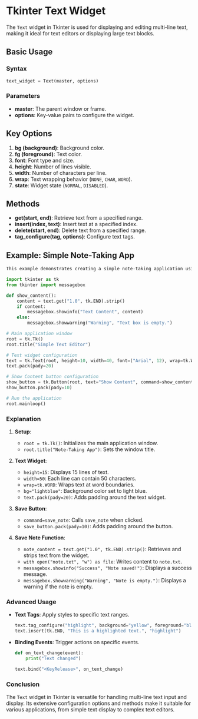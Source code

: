 # Tkinter Text Widget

The `Text` widget in Tkinter is used for displaying and editing multi-line text, making it ideal for text editors or displaying large text blocks.

## Basic Usage

### Syntax

```python
text_widget = Text(master, options)
```

### Parameters

- **master**: The parent window or frame.
- **options**: Key-value pairs to configure the widget.

## Key Options

1. **bg (background)**: Background color.
2. **fg (foreground)**: Text color.
3. **font**: Font type and size.
4. **height**: Number of lines visible.
5. **width**: Number of characters per line.
6. **wrap**: Text wrapping behavior (`NONE`, `CHAR`, `WORD`).
7. **state**: Widget state (`NORMAL`, `DISABLED`).

## Methods

- **get(start, end)**: Retrieve text from a specified range.
- **insert(index, text)**: Insert text at a specified index.
- **delete(start, end)**: Delete text from a specified range.
- **tag_configure(tag, options)**: Configure text tags.

## Example: Simple Note-Taking App
```python
This example demonstrates creating a simple note-taking application using the `Text` widget.

import tkinter as tk
from tkinter import messagebox

def show_content():
    content = text.get("1.0", tk.END).strip()
    if content:
        messagebox.showinfo("Text Content", content)
    else:
        messagebox.showwarning("Warning", "Text box is empty.")

# Main application window
root = tk.Tk()
root.title("Simple Text Editor")

# Text widget configuration
text = tk.Text(root, height=10, width=40, font=("Arial", 12), wrap=tk.WORD, bg="lightgrey")
text.pack(pady=20)

# Show Content button configuration
show_button = tk.Button(root, text="Show Content", command=show_content)
show_button.pack(pady=10)

# Run the application
root.mainloop()
```

### Explanation

1. **Setup**: 
   - `root = tk.Tk()`: Initializes the main application window.
   - `root.title("Note-Taking App")`: Sets the window title.

2. **Text Widget**:
   - `height=15`: Displays 15 lines of text.
   - `width=50`: Each line can contain 50 characters.
   - `wrap=tk.WORD`: Wraps text at word boundaries.
   - `bg="lightblue"`: Background color set to light blue.
   - `text.pack(pady=20)`: Adds padding around the text widget.

3. **Save Button**:
   - `command=save_note`: Calls `save_note` when clicked.
   - `save_button.pack(pady=10)`: Adds padding around the button.

4. **Save Note Function**:
   - `note_content = text.get("1.0", tk.END).strip()`: Retrieves and strips text from the widget.
   - `with open("note.txt", "w") as file`: Writes content to `note.txt`.
   - `messagebox.showinfo("Success", "Note saved!")`: Displays a success message.
   - `messagebox.showwarning("Warning", "Note is empty.")`: Displays a warning if the note is empty.

### Advanced Usage

- **Text Tags**: Apply styles to specific text ranges.
  ```python
  text.tag_configure("highlight", background="yellow", foreground="black")
  text.insert(tk.END, "This is a highlighted text.", "highlight")
  ```

- **Binding Events**: Trigger actions on specific events.
  ```python
  def on_text_change(event):
      print("Text changed")

  text.bind("<KeyRelease>", on_text_change)
  ```

### Conclusion

The `Text` widget in Tkinter is versatile for handling multi-line text input and display. Its extensive configuration options and methods make it suitable for various applications, from simple text display to complex text editors.

